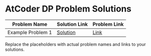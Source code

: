# AtCoder DP Problem Solutions

| Problem Name | Solution Link | Problem Link |
|-------------|--------------|--------------|
| Example Problem 1 | [Solution](./Frog_1.cpp) | [Link](https://atcoder.jp/contests/dp/tasks/dp_a) |

Replace the placeholders with actual problem names and links to your solutions.
